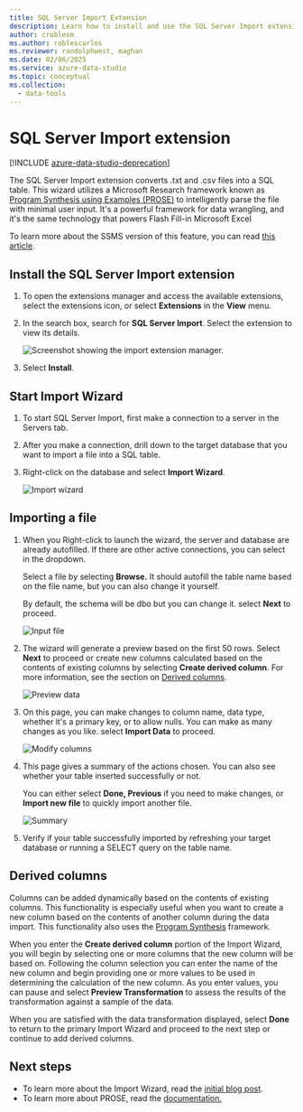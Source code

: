 ```yaml
---
title: SQL Server Import Extension
description: Learn how to install and use the SQL Server Import extension for Azure Data Studio, a wizard that converts .txt and .csv files into a SQL table.
author: croblesm
ms.author: roblescarlos
ms.reviewer: randolphwest, maghan
ms.date: 02/06/2025
ms.service: azure-data-studio
ms.topic: conceptual
ms.collection:
  - data-tools
---
```


# SQL Server Import extension

[!INCLUDE [azure-data-studio-deprecation](../includes/azure-data-studio-deprecation.md)]

The SQL Server Import extension converts .txt and .csv files into a SQL table. This wizard utilizes a Microsoft Research framework known as [Program Synthesis using Examples (PROSE)](https://microsoft.github.io/prose/) to intelligently parse the file with minimal user input. It's a powerful framework for data wrangling, and it's the same technology that powers Flash Fill-in Microsoft Excel

To learn more about the SSMS version of this feature, you can read [this article](/sql/relational-databases/import-export/import-flat-file-wizard).

## Install the SQL Server Import extension

1. To open the extensions manager and access the available extensions, select the extensions icon, or select **Extensions** in the **View** menu.
2. In the search box, search for **SQL Server Import**. Select the extension to view its details.

   ![Screenshot showing the import extension manager.](media/sql-server-import-extension/import-wizard-install.png)

3. Select **Install**.

## Start Import Wizard

1. To start SQL Server Import, first make a connection to a server in the Servers tab.
2. After you make a connection, drill down to the target database that you want to import a file into a SQL table.
3. Right-click on the database and select **Import Wizard**.

    ![Import wizard](media/sql-server-import-extension/open-import-wizard.png)

## Importing a file

1. When you Right-click to launch the wizard, the server and database are already autofilled. If there are other active connections, you can select in the dropdown. 

    Select a file by selecting **Browse.** It should autofill the table name based on the file name, but you can also change it yourself.

    By default, the schema will be dbo but you can change it. select **Next** to proceed.

    ![Input file](media/sql-server-import-extension/import-wizard-input-file.png)

2. The wizard will generate a preview based on the first 50 rows. Select **Next** to proceed or create new columns calculated based on the contents of existing columns by selecting **Create derived column**.  For more information, see the section on [Derived columns](#derived-columns).

    ![Preview data](media/sql-server-import-extension/import-wizard-preview-data.png)

3. On this page, you can make changes to column name, data type, whether it's a primary key, or to allow nulls. You can make as many changes as you like. select **Import Data** to proceed.

    ![Modify columns](media/sql-server-import-extension/import-wizard-modify-columns.png)

4. This page gives a summary of the actions chosen. You can also see whether your table inserted successfully or not.

    You can either select **Done, Previous** if you need to make changes, or **Import new file** to quickly import another file.

    ![Summary](media/sql-server-import-extension/import-wizard-summary.png)

5. Verify if your table successfully imported by refreshing your target database or running a SELECT query on the table name.

## Derived columns

Columns can be added dynamically based on the contents of existing columns. This functionality is especially useful when you want to create a new column based on the contents of another column during the data import. This functionality also uses the [Program Synthesis](https://microsoft.github.io/prose/) framework.

When you enter the **Create derived column** portion of the Import Wizard, you will begin by selecting one or more columns that the new column will be based on.  Following the column selection you can enter the name of the new column and begin providing one or more values to be used in determining the calculation of the new column.  As you enter values, you can pause and select **Preview Transformation** to assess the results of the transformation against a sample of the data.

When you are satisfied with the data transformation displayed, select **Done** to return to the primary Import Wizard and proceed to the next step or continue to add derived columns.



## Next steps

- To learn more about the Import Wizard, read the [initial blog post](https://cloudblogs.microsoft.com/sqlserver/2018/08/30/the-august-release-of-sql-operations-studio-is-now-available/).
- To learn more about PROSE, read the [documentation.](https://microsoft.github.io/prose/)
